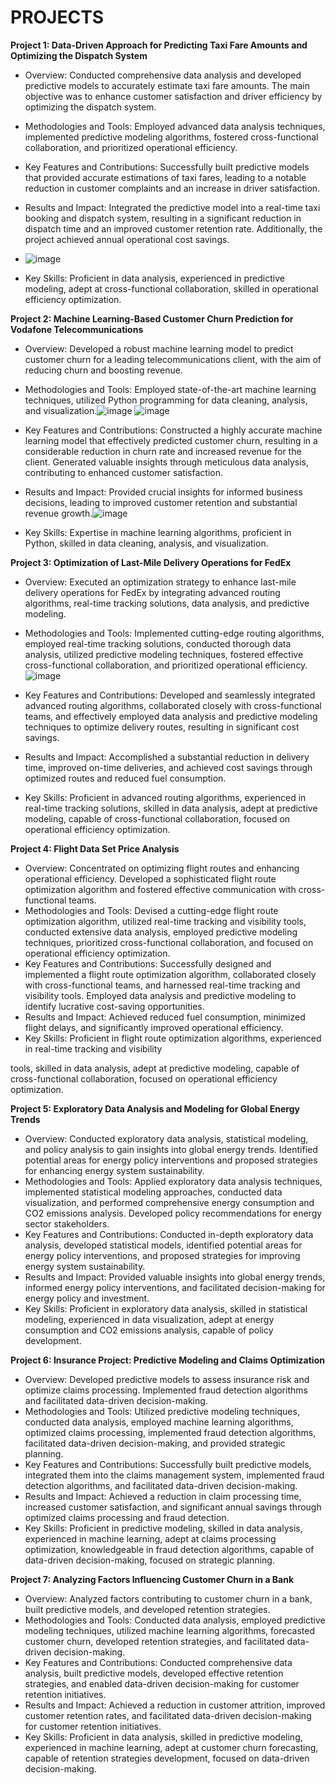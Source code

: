# PROJECTS


**Project 1: Data-Driven Approach for Predicting Taxi Fare Amounts and Optimizing the Dispatch System**
- Overview: Conducted comprehensive data analysis and developed predictive models to accurately estimate taxi fare amounts. The main objective was to enhance customer satisfaction and driver efficiency by optimizing the dispatch system.
- Methodologies and Tools: Employed advanced data analysis techniques, implemented predictive modeling algorithms, fostered cross-functional collaboration, and prioritized operational efficiency.
- Key Features and Contributions: Successfully built predictive models that provided accurate estimations of taxi fares, leading to a notable reduction in customer complaints and an increase in driver satisfaction.
- Results and Impact: Integrated the predictive model into a real-time taxi booking and dispatch system, resulting in a significant reduction in dispatch time and an improved customer retention rate. Additionally, the project achieved annual operational cost savings.
- ![image](https://github.com/SabuneRadhika/PROJECTS/assets/135149625/eba7b8a0-64ba-49d1-ac97-4fda06318ad0)

- Key Skills: Proficient in data analysis, experienced in predictive modeling, adept at cross-functional collaboration, skilled in operational efficiency optimization.

**Project 2: Machine Learning-Based Customer Churn Prediction for Vodafone Telecommunications**
- Overview: Developed a robust machine learning model to predict customer churn for a leading telecommunications client, with the aim of reducing churn and boosting revenue.
- Methodologies and Tools: Employed state-of-the-art machine learning techniques, utilized Python programming for data cleaning, analysis, and visualization.![image](https://github.com/SabuneRadhika/PROJECTS/assets/135149625/578ca7e0-4ffa-4e2c-bf3b-a389118d8646)
![image](https://github.com/SabuneRadhika/PROJECTS/assets/135149625/af011df4-3757-488e-b26f-ebf20ffce8a3)

- Key Features and Contributions: Constructed a highly accurate machine learning model that effectively predicted customer churn, resulting in a considerable reduction in churn rate and increased revenue for the client. Generated valuable insights through meticulous data analysis, contributing to enhanced customer satisfaction.
- Results and Impact: Provided crucial insights for informed business decisions, leading to improved customer retention and substantial revenue growth.![image](https://github.com/SabuneRadhika/PROJECTS/assets/135149625/c293b741-dae8-48e4-9e3d-c029753be3bc)

- Key Skills: Expertise in machine learning algorithms, proficient in Python, skilled in data cleaning, analysis, and visualization.

**Project 3: Optimization of Last-Mile Delivery Operations for FedEx**
- Overview: Executed an optimization strategy to enhance last-mile delivery operations for FedEx by integrating advanced routing algorithms, real-time tracking solutions, data analysis, and predictive modeling.
- Methodologies and Tools: Implemented cutting-edge routing algorithms, employed real-time tracking solutions, conducted thorough data analysis, utilized predictive modeling techniques, fostered effective cross-functional collaboration, and prioritized operational efficiency.![image](https://github.com/SabuneRadhika/PROJECTS/assets/135149625/c09a3d11-5f2b-4458-85ab-bddc1fe549ab)

- Key Features and Contributions: Developed and seamlessly integrated advanced routing algorithms, collaborated closely with cross-functional teams, and effectively employed data analysis and predictive modeling techniques to optimize delivery routes, resulting in significant cost savings.
- Results and Impact: Accomplished a substantial reduction in delivery time, improved on-time deliveries, and achieved cost savings through optimized routes and reduced fuel consumption.
- Key Skills: Proficient in advanced routing algorithms, experienced in real-time tracking solutions, skilled in data analysis, adept at predictive modeling, capable of cross-functional collaboration, focused on operational efficiency optimization.

**Project 4: Flight Data Set Price Analysis**
- Overview: Concentrated on optimizing flight routes and enhancing operational efficiency. Developed a sophisticated flight route optimization algorithm and fostered effective communication with cross-functional teams.
- Methodologies and Tools: Devised a cutting-edge flight route optimization algorithm, utilized real-time tracking and visibility tools, conducted extensive data analysis, employed predictive modeling techniques, prioritized cross-functional collaboration, and focused on operational efficiency optimization.
- Key Features and Contributions: Successfully designed and implemented a flight route optimization algorithm, collaborated closely with cross-functional teams, and harnessed real-time tracking and visibility tools. Employed data analysis and predictive modeling to identify lucrative cost-saving opportunities.
- Results and Impact: Achieved reduced fuel consumption, minimized flight delays, and significantly improved operational efficiency.
- Key Skills: Proficient in flight route optimization algorithms, experienced in real-time tracking and visibility

 tools, skilled in data analysis, adept at predictive modeling, capable of cross-functional collaboration, focused on operational efficiency optimization.

**Project 5: Exploratory Data Analysis and Modeling for Global Energy Trends**
- Overview: Conducted exploratory data analysis, statistical modeling, and policy analysis to gain insights into global energy trends. Identified potential areas for energy policy interventions and proposed strategies for enhancing energy system sustainability.
- Methodologies and Tools: Applied exploratory data analysis techniques, implemented statistical modeling approaches, conducted data visualization, and performed comprehensive energy consumption and CO2 emissions analysis. Developed policy recommendations for energy sector stakeholders.
- Key Features and Contributions: Conducted in-depth exploratory data analysis, developed statistical models, identified potential areas for energy policy interventions, and proposed strategies for improving energy system sustainability.
- Results and Impact: Provided valuable insights into global energy trends, informed energy policy interventions, and facilitated decision-making for energy policy and investment.
- Key Skills: Proficient in exploratory data analysis, skilled in statistical modeling, experienced in data visualization, adept at energy consumption and CO2 emissions analysis, capable of policy development.

**Project 6: Insurance Project: Predictive Modeling and Claims Optimization**
- Overview: Developed predictive models to assess insurance risk and optimize claims processing. Implemented fraud detection algorithms and facilitated data-driven decision-making.
- Methodologies and Tools: Utilized predictive modeling techniques, conducted data analysis, employed machine learning algorithms, optimized claims processing, implemented fraud detection algorithms, facilitated data-driven decision-making, and provided strategic planning.
- Key Features and Contributions: Successfully built predictive models, integrated them into the claims management system, implemented fraud detection algorithms, and facilitated data-driven decision-making.
- Results and Impact: Achieved a reduction in claim processing time, increased customer satisfaction, and significant annual savings through optimized claims processing and fraud detection.
- Key Skills: Proficient in predictive modeling, skilled in data analysis, experienced in machine learning, adept at claims processing optimization, knowledgeable in fraud detection algorithms, capable of data-driven decision-making, focused on strategic planning.

**Project 7: Analyzing Factors Influencing Customer Churn in a Bank**
- Overview: Analyzed factors contributing to customer churn in a bank, built predictive models, and developed retention strategies.
- Methodologies and Tools: Conducted data analysis, employed predictive modeling techniques, utilized machine learning algorithms, forecasted customer churn, developed retention strategies, and facilitated data-driven decision-making.
- Key Features and Contributions: Conducted comprehensive data analysis, built predictive models, developed effective retention strategies, and enabled data-driven decision-making for customer retention initiatives.
- Results and Impact: Achieved a reduction in customer attrition, improved customer retention rates, and facilitated data-driven decision-making for customer retention initiatives.
- Key Skills: Proficient in data analysis, skilled in predictive modeling, experienced in machine learning, adept at customer churn forecasting, capable of retention strategies development, focused on data-driven decision-making.

